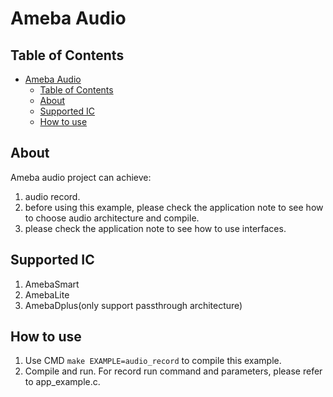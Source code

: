 # Ameba Audio

## Table of Contents

- [Ameba Audio](#ameba-audio)
	- [Table of Contents](#table-of-contents)
	- [About ](#about-)
	- [Supported IC ](#supported-ic-)
	- [How to use ](#how-to-use-)

## About <a name = "about"></a>

Ameba audio project can achieve:
1. audio record.
2. before using this example, please check the application note to see how to choose audio architecture and compile.
3. please check the application note to see how to use interfaces.

## Supported IC <a name = "supported-ic"></a>
1. AmebaSmart
2. AmebaLite
3. AmebaDplus(only support passthrough architecture)

## How to use <a name = "How to use"></a>

1. Use CMD `make EXAMPLE=audio_record` to compile this example.
2. Compile and run. For record run command and parameters, please refer to app_example.c.
